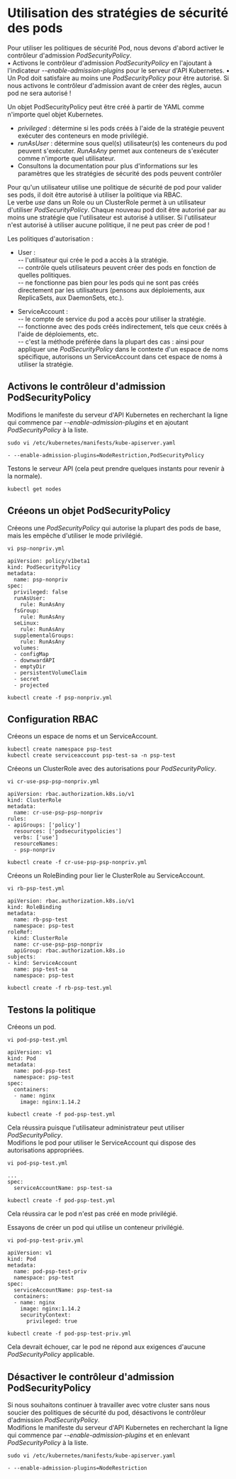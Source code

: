 # Utilisation des stratégies de sécurité des pods
Pour utiliser les politiques de sécurité Pod, nous devons d'abord activer le contrôleur d'admission *PodSecurityPolicy*.<br>
• Activons le contrôleur d'admission *PodSecurityPolicy* en l'ajoutant à l'indicateur *--enable-admission-plugins* pour le serveur d'API Kubernetes.
• Un Pod doit satisfaire au moins une *PodSecurityPolicy* pour être autorisé. Si nous activons le contrôleur d'admission avant de créer des règles, aucun pod ne sera autorisé !<br>

Un objet PodSecurityPolicy peut être créé à partir de YAML comme n'importe quel objet Kubernetes.
- *privileged* : détermine si les pods créés à l'aide de la stratégie peuvent exécuter des conteneurs en mode privilégié.
- *runAsUser* : détermine sous quel(s) utilisateur(s) les conteneurs du pod peuvent s'exécuter. *RunAsAny* permet aux conteneurs de s'exécuter comme n'importe quel utilisateur.
- Consultons la documentation pour plus d'informations sur les paramètres que les stratégies de sécurité des pods peuvent contrôler <br>

Pour qu'un utilisateur utilise une politique de sécurité de pod pour valider ses pods, il doit être autorisé à utiliser la politique via RBAC.<br>
Le verbe *use* dans un Role ou un ClusterRole permet à un utilisateur d'utiliser *PodSecurityPolicy*.
Chaque nouveau pod doit être autorisé par au moins une stratégie que l'utilisateur est autorisé à utiliser. Si l'utilisateur n'est autorisé à utiliser aucune politique, il ne peut pas créer de pod !<br>

Les politiques d'autorisation :
- User : <br>
-- l'utilisateur qui crée le pod a accès à la stratégie. <br>
-- contrôle quels utilisateurs peuvent créer des pods en fonction de quelles politiques. <br>
-- ne fonctionne pas bien pour les pods qui ne sont pas créés directement par les utilisateurs (pensons aux déploiements, aux ReplicaSets, aux DaemonSets, etc.).<br>

- ServiceAccount : <br>
-- le compte de service du pod a accès pour utiliser la stratégie. <br>
-- fonctionne avec des pods créés indirectement, tels que ceux créés à l'aide de déploiements, etc. <br>
-- c'est la méthode préférée dans la plupart des cas : ainsi pour appliquer une *PodSecurityPolicy* dans le contexte d'un espace de noms spécifique, autorisons un ServiceAccount dans cet espace de noms à utiliser la stratégie.<br>

## Activons le contrôleur d'admission PodSecurityPolicy
Modifions le manifeste du serveur d'API Kubernetes en recherchant la ligne qui commence par *--enable-admission-plugins* et en ajoutant *PodSecurityPolicy* à la liste.
```
sudo vi /etc/kubernetes/manifests/kube-apiserver.yaml
```

```
- --enable-admission-plugins=NodeRestriction,PodSecurityPolicy
```

Testons le serveur API (cela peut prendre quelques instants pour revenir à la normale).
```
kubectl get nodes
```

## Créeons un objet PodSecurityPolicy
Créeons une *PodSecurityPolicy* qui autorise la plupart des pods de base, mais les empêche d'utiliser le mode privilégié.
```
vi psp-nonpriv.yml
```

```
apiVersion: policy/v1beta1
kind: PodSecurityPolicy
metadata:
  name: psp-nonpriv
spec:
  privileged: false
  runAsUser:
    rule: RunAsAny
  fsGroup:
    rule: RunAsAny
  seLinux:
    rule: RunAsAny
  supplementalGroups:
    rule: RunAsAny
  volumes:
  - configMap
  - downwardAPI
  - emptyDir
  - persistentVolumeClaim
  - secret
  - projected
```

```
kubectl create -f psp-nonpriv.yml
```

## Configuration RBAC
Créeons un espace de noms et un ServiceAccount.
```
kubectl create namespace psp-test
kubectl create serviceaccount psp-test-sa -n psp-test
```

Créeons un ClusterRole avec des autorisations pour *PodSecurityPolicy*.
```
vi cr-use-psp-psp-nonpriv.yml
```

```
apiVersion: rbac.authorization.k8s.io/v1
kind: ClusterRole
metadata:
  name: cr-use-psp-psp-nonpriv
rules:
- apiGroups: ['policy']
  resources: ['podsecuritypolicies']
  verbs: ['use']
  resourceNames:
  - psp-nonpriv
```

```
kubectl create -f cr-use-psp-psp-nonpriv.yml
```

Créeons un RoleBinding pour lier le ClusterRole au ServiceAccount.
```
vi rb-psp-test.yml
```

```
apiVersion: rbac.authorization.k8s.io/v1
kind: RoleBinding
metadata:
  name: rb-psp-test
  namespace: psp-test
roleRef:
  kind: ClusterRole
  name: cr-use-psp-psp-nonpriv
  apiGroup: rbac.authorization.k8s.io
subjects:
- kind: ServiceAccount
  name: psp-test-sa
  namespace: psp-test
```

```
kubectl create -f rb-psp-test.yml
```

## Testons la politique
Créeons un pod.
```
vi pod-psp-test.yml
```

```
apiVersion: v1
kind: Pod
metadata:
  name: pod-psp-test
  namespace: psp-test
spec:
  containers:
  - name: nginx
    image: nginx:1.14.2
```

```
kubectl create -f pod-psp-test.yml
```

Cela réussira puisque l'utilisateur administrateur peut utiliser *PodSecurityPolicy*.<br>
Modifions le pod pour utiliser le ServiceAccount qui dispose des autorisations appropriées.
```
vi pod-psp-test.yml
```

```
...
spec:
  serviceAccountName: psp-test-sa
```

```
kubectl create -f pod-psp-test.yml
```

Cela réussira car le pod n'est pas créé en mode privilégié.<br>

Essayons de créer un pod qui utilise un conteneur privilégié.
```
vi pod-psp-test-priv.yml
```

```
apiVersion: v1
kind: Pod
metadata:
  name: pod-psp-test-priv
  namespace: psp-test
spec:
  serviceAccountName: psp-test-sa
  containers:
  - name: nginx
    image: nginx:1.14.2
    securityContext:
      privileged: true
```

```
kubectl create -f pod-psp-test-priv.yml
```

Cela devrait échouer, car le pod ne répond aux exigences d'aucune *PodSecurityPolicy* applicable.

## Désactiver le contrôleur d'admission PodSecurityPolicy
Si nous souhaitons continuer à travailler avec votre cluster sans nous soucier des politiques de sécurité du pod, désactivons le contrôleur d'admission *PodSecurityPolicy*.
<br>
Modifions le manifeste du serveur d'API Kubernetes en recherchant la ligne qui commence par *--enable-admission-plugins* et en enlevant *PodSecurityPolicy* à la liste.
```
sudo vi /etc/kubernetes/manifests/kube-apiserver.yaml
```

```
- --enable-admission-plugins=NodeRestriction
```